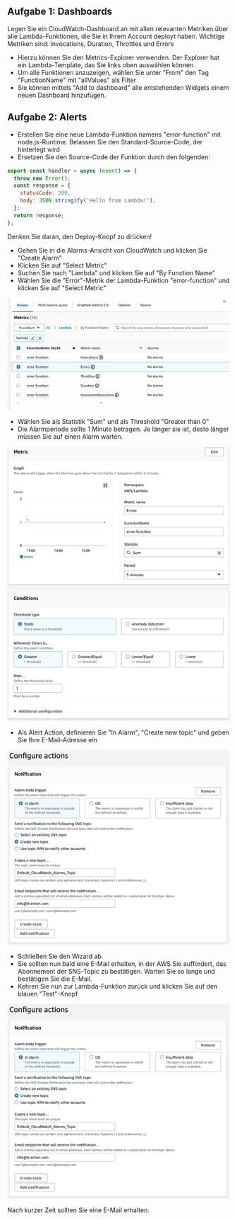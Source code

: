 ## Aufgabe 1: Dashboards

Legen Sie ein CloudWatch-Dashboard an mit allen relevanten Metriken über alle Lambda-Funktionen, die Sie in Ihrem Account deployt haben.
Wichtige Metriken sind: Invocations, Duration, Throttles und Errors

- Hierzu können Sie den Metrics-Explorer verwenden. Der Explorer hat ein Lambda-Template, das Sie links oben auswählen können.
- Um alle Funktionen anzuzeigen, wählen Sie unter "From" den Tag "FunctionName" mit "allValues" als Filter
- Sie können mittels "Add to dashboard" alle entstehenden Widgets einem neuen Dashboard hinzufügen.

## Aufgabe 2: Alerts

- Erstellen Sie eine neue Lambda-Funktion namens "error-function" mit node.js-Runtime. Belassen Sie den Standard-Source-Code, der hinterlegt wird
- Ersetzen Sie den Source-Code der Funktion durch den folgenden:

```javascript
export const handler = async (event) => {
  throw new Error();
  const response = {
    statusCode: 200,
    body: JSON.stringify('Hello from Lambda!'),
  };
  return response;
};
```
Denken Sie daran, den Deploy-Knopf zu drücken!

- Gehen Sie in die Alarms-Ansicht von CloudWatch und klicken Sie "Create Alarm"
- Klicken Sie auf "Select Metric"
- Suchen Sie nach "Lambda" und klicken Sie auf "By Function Name"
- Wählen Sie die "Error"-Metrik der Lambda-Funktion "error-function" und klicken Sie auf "Select Metric"

![img.png](pictures/metric-selector.png)

- Wählen Sie als Statistik "Sum" und als Threshold "Greater than 0"
- Die Alarmperiode sollte 1 Minute betragen. Je länger sie ist, desto länger müssen Sie auf einen Alarm warten.

![img.png](./pictures/stat-settings.png)

- Als Alert Action, definieren Sie "In Alarm", "Create new topic" und geben Sie Ihre E-Mail-Adresse ein

![img.png](pictures/topic.png)

- Schließen Sie den Wizard ab.
- Sie sollten nun bald eine E-Mail erhalten, in der AWS Sie auffordert, das Abonnement der SNS-Topic zu bestätigen. Warten Sie so lange und bestätigen Sie die E-Mail.
- Kehren Sie nun zur Lambda-Funktion zurück und klicken Sie auf den blauen "Test"-Knopf

![img.png](pictures/topic.png)

Nach kurzer Zeit sollten Sie eine E-Mail erhalten.

